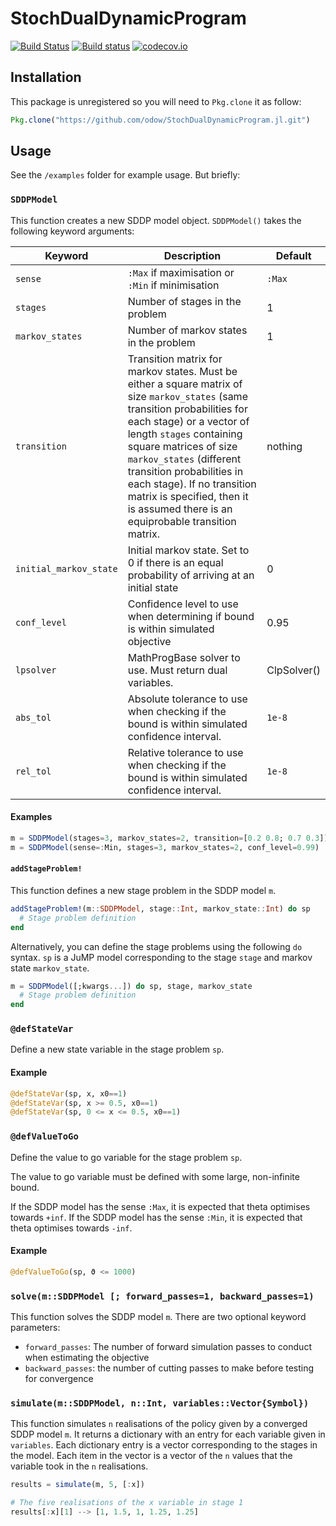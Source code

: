 # StochDualDynamicProgram

[![Build Status](https://travis-ci.org/odow/StochDualDynamicProgram.jl.svg?branch=master)](https://travis-ci.org/odow/StochDualDynamicProgram.jl)
[![Build status](https://ci.appveyor.com/api/projects/status/t32f352w4ngxappk/branch/master?svg=true)](https://ci.appveyor.com/project/odow/stochdualdynamicprogram-jl/branch/master)
[![codecov.io](https://codecov.io/github/odow/StochDualDynamicProgram.jl/coverage.svg?branch=master)](https://codecov.io/github/odow/StochDualDynamicProgram.jl?branch=master)

## Installation
This package is unregistered so you will need to `Pkg.clone` it as follow:
```julia
Pkg.clone("https://github.com/odow/StochDualDynamicProgram.jl.git")
```

## Usage
See the `/examples` folder for example usage. But briefly:

### `SDDPModel`

This function creates a new SDDP model object. `SDDPModel()` takes the following keyword arguments:

| Keyword         | Description                                      | Default     |
| ----------------| ------------------------------------------------ | ----------- |
| `sense`         | `:Max` if maximisation or `:Min` if minimisation | `:Max`      |
| `stages`        | Number of stages in the problem                  | 1           |
| `markov_states` | Number of markov states in the problem           | 1           |
| `transition`    | Transition matrix for markov states. Must be either a square matrix of size `markov_states` (same transition probabilities for each stage) or a vector of length `stages` containing square matrices of size `markov_states` (different transition probabilities in each stage). If no transition matrix is specified, then it is assumed there is an equiprobable transition matrix.  | nothing     |
| `initial_markov_state` | Initial markov state. Set to 0 if there is an equal probability of arriving at an initial state | 0 |
| `conf_level`    |  Confidence level to use when determining if bound is within simulated objective | 0.95        |
| `lpsolver` |  MathProgBase solver to use. Must return dual variables.          | ClpSolver() |
| `abs_tol`  | Absolute tolerance to use when checking if the bound is within simulated confidence interval. | `1e-8`      |
| `rel_tol`  | Relative tolerance to use when checking if the bound is within simulated confidence interval. | `1e-8`      |

#### Examples
```julia
m = SDDPModel(stages=3, markov_states=2, transition=[0.2 0.8; 0.7 0.3])
m = SDDPModel(sense=:Min, stages=3, markov_states=2, conf_level=0.99)
```
#### `addStageProblem!`
This function defines a new stage problem in the SDDP model `m`.
```julia
addStageProblem!(m::SDDPModel, stage::Int, markov_state::Int) do sp
  # Stage problem definition
end
```

Alternatively, you can define the stage problems using the following `do` syntax. `sp` is a JuMP model corresponding to the stage `stage` and markov state `markov_state`.
```julia
m = SDDPModel([;kwargs...]) do sp, stage, markov_state
  # Stage problem definition
end
```

### `@defStateVar`
Define a new state variable in the stage problem `sp`.

#### Example
```julia
@defStateVar(sp, x, x0==1)
@defStateVar(sp, x >= 0.5, x0==1)
@defStateVar(sp, 0 <= x <= 0.5, x0==1)
```

### `@defValueToGo`
Define the value to go variable for the stage problem `sp`.

The value to go variable must be defined with some large, non-infinite bound.

If the SDDP model has the sense `:Max`, it is expected that theta optimises towards `+inf`.
If the SDDP model has the sense `:Min`, it is expected that theta optimises towards `-inf`.

#### Example
```julia
@defValueToGo(sp, ϑ <= 1000)
```

### `solve(m::SDDPModel [; forward_passes=1, backward_passes=1)`
This function solves the SDDP model `m`. There are two optional keyword parameters:
 - `forward_passes`: The number of forward simulation passes to conduct when estimating the objective
 - `backward_passes`: the number of cutting passes to make before testing for convergence

### `simulate(m::SDDPModel, n::Int, variables::Vector{Symbol})`
This function simulates `n` realisations of the policy given by a converged SDDP model `m`. It returns a dictionary with an entry for each variable given in `variables`. Each dictionary entry is a vector corresponding to the stages in the model. Each item in the vector is a vector of the `n` values that the variable took in the `n` realisations.

```julia
results = simulate(m, 5, [:x])

# The five realisations of the x variable in stage 1
results[:x][1] --> [1, 1.5, 1, 1.25, 1.25]
```
